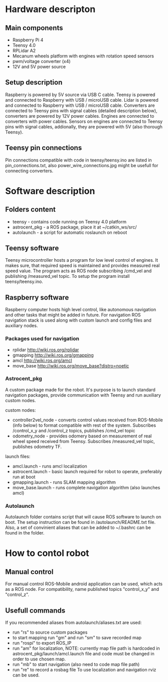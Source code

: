 # Hardware descripton
## Main components
- Raspberry Pi 4
- Teensy 4.0
- RPLidar A2
- Mecanum wheels platform with engines with rotation speed sensors
- pwm/voltage converter (x4)
- 12V and 5V power source

## Setup description
Raspberry is powered by 5V source via USB C cable. Teensy is powered and connected to Raspberry with USB / microUSB cable. Lidar is powered and connected to Raspberry with USB / microUSB cable. Converters are connected to Teensy pins with signal cables (detailed description below), converters are powered by 12V power cables. Engines are connected to converters with power cables. Sensors on engines are connected to Teensy pins with signal cables, addionally, they are powered with 5V (also thorough Teensy).

## Teensy pin connections
Pin connections compatible with code in teensy/teensy.ino are listed in pin_connections.txt, also power_wire_connections.jpg might be usefull for connecting converters. 

# Software description
## Folders content
- teensy - contains code running on Teensy 4.0 platform
- astrocent_pkg - a ROS package, place it at ~/catkin_ws/src/
- autolaunch - a script for automatic roslaunch on reboot

## Teensy software
Teensy microcontroller hosts a program for low level control of engines. It makes sure, that required speed is maintained and provides measured real speed value. The program acts as ROS node subscribing /cmd_vel and publishing /measured_vel topic.
To setup the program install teensy/teensy.ino.

## Raspberry software
Raspberry computer hosts high level control, like autonomous navigation and other tasks that might be added in future. For navigation ROS navigation stack is used along with custom launch and config files and auxiliary nodes.

### Packages used for navigation
- rplidar   http://wiki.ros.org/rplidar
- gmapping  http://wiki.ros.org/gmapping
- amcl   http://wiki.ros.org/amcl
- move_base http://wiki.ros.org/move_base?distro=noetic

### Astrocent_pkg
A custom package made for the robot. It's purpose is to launch standard navigation packages, provide communication with Teensy and run auxiliary custom nodes.

custom nodes:
- controller2vel_node - converts control values received from ROS-Mobile (info below) to format compatible with rest of the system. Subscribes /control_x_y and /control_z topics, publishes /cmd_vel topic
- odometry_node - provides odomery based on measurement of real wheel speed received from Teensy. Subscribes /measured_vel topic, publishes odometry TF.

launch files:
- amcl.launch - runs amcl localization
- astrocent.launch - basic launch required for robot to operate, preferably run at boot
- gmapping.launch - runs SLAM mapping algorithm
- move_base.launch - runs complete navigation algorithm (also launches amcl)

### Autolaunch
Autolaunch folder contains script that will cause ROS software to launch on boot. The setup instruction can be found in /autolaunch/README.txt file.
Also, a set of convinient aliases that can be added to ~/.bashrc can be found in the folder.

# How to contol robot
## Manual control
For manual control ROS-Mobile android application can be used, which acts as a ROS node. For compatibility, name published topics "control_x_y" and "control_z".

## Usefull commands
If you recommended aliases from autolaunch/aliases.txt are used:
- run "rs" to source custom packages
- to start mapping run "gm" and run "sm" to save recorded map
- run "rospi" to export ROS_IP 
- run "am" for localization, NOTE: currently map file path is hardcoded in astrocent_pkg/launch/amcl.launch file and code must be changed in order to use chosen map.
- run "mb" to start navigation (also need to code map file path)
- run "re" to record a rosbag file
To use localization and navigation rviz can be used.



